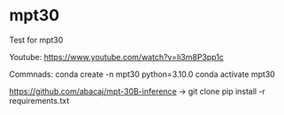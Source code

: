 # mpt30
Test for mpt30


Youtube: https://www.youtube.com/watch?v=Ii3m8P3pp1c

Commnads:
conda create -n mpt30 python=3.10.0
conda activate mpt30

https://github.com/abacaj/mpt-30B-inference  ->  git clone
pip install -r requirements.txt
